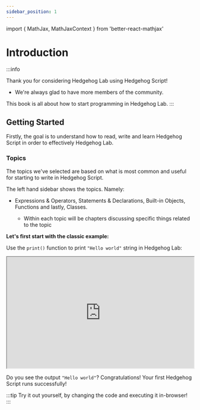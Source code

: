```yaml
---
sidebar_position: 1
---
```


import { MathJax, MathJaxContext } from 'better-react-mathjax'


# Introduction

:::info

Thank you for considering Hedgehog Lab using Hedgehog Script! 

- We're always glad to have more members of the community.

This book is all about how to start programming in Hedgehog Lab.
:::
## Getting Started

Firstly, the goal is to understand how to read, write and learn Hedgehog Script in order to effectively Hedgehog Lab.

### Topics

The topics we've selected are based on what is most common and useful for starting to write in Hedgehog Script. 

The left hand sidebar shows the topics. Namely:
- Expressions & Operators, Statements & Declarations, Built-in Objects, Functions and lastly, Classes.

  - Within each topic will be chapters discussing specific things related to the topic

**Let's first start with the classic example:**



Use the `print()` function to print `"Hello world"` string in Hedgehog Lab:


  <iframe
    src="https://hlab.app/s/docs/helloworld_hbook"
    width="100%"
    height="300px"
  ></iframe>


Do you see the output `"Hello world"`? Congratulations! Your first Hedgehog Script runs successfully!

:::tip
Try it out yourself, by changing the code and executing it in-browser!
:::